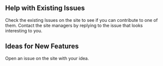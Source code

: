 Help with Existing Issues
-------------------------
Check the existing Issues on the site to see if you can contribute to one of them.  Contact the site managers by replying to the issue that looks interesting to you.

Ideas for New Features
----------------------
Open an issue on the site with your idea.
